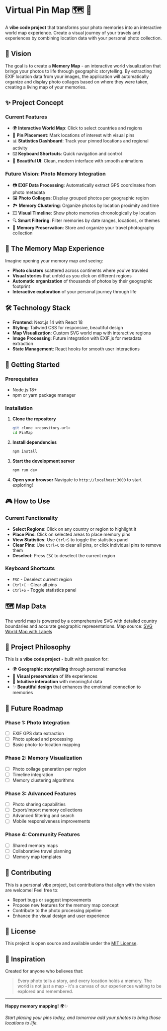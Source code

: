 # Virtual Pin Map 🗺️ 📸

A **vibe code project** that transforms your photo memories into an interactive world map experience. Create a visual journey of your travels and experiences by combining location data with your personal photo collection.

## 🎯 Vision

The goal is to create a **Memory Map** - an interactive world visualization that brings your photos to life through geographic storytelling. By extracting EXIF location data from your images, the application will automatically organize and display photo collages based on where they were taken, creating a living map of your memories.

## ✨ Project Concept

### Current Features
- 🌍 **Interactive World Map**: Click to select countries and regions
- 📍 **Pin Placement**: Mark locations of interest with visual pins
- 📊 **Statistics Dashboard**: Track your pinned locations and regional activity
- ⌨️ **Keyboard Shortcuts**: Quick navigation and control
- 🎨 **Beautiful UI**: Clean, modern interface with smooth animations

### Future Vision: Photo Memory Integration
- 📷 **EXIF Data Processing**: Automatically extract GPS coordinates from photo metadata
- 🖼️ **Photo Collages**: Display grouped photos per geographic region
- 🏞️ **Memory Clustering**: Organize photos by location proximity and time
- 🎞️ **Visual Timeline**: Show photo memories chronologically by location
- 🔍 **Smart Filtering**: Filter memories by date ranges, locations, or themes
- 💾 **Memory Preservation**: Store and organize your travel photography collection

## 🌟 The Memory Map Experience

Imagine opening your memory map and seeing:
- **Photo clusters** scattered across continents where you've traveled
- **Visual stories** that unfold as you click on different regions
- **Automatic organization** of thousands of photos by their geographic footprint
- **Interactive exploration** of your personal journey through life

## 🛠️ Technology Stack

- **Frontend**: Next.js 14 with React 18
- **Styling**: Tailwind CSS for responsive, beautiful design
- **Map Visualization**: Custom SVG world map with interactive regions
- **Image Processing**: Future integration with EXIF.js for metadata extraction
- **State Management**: React hooks for smooth user interactions

## 🚀 Getting Started

### Prerequisites
- Node.js 18+ 
- npm or yarn package manager

### Installation

1. **Clone the repository**
   ```bash
   git clone <repository-url>
   cd PinMap
   ```

2. **Install dependencies**
   ```bash
   npm install
   ```

3. **Start the development server**
   ```bash
   npm run dev
   ```

4. **Open your browser**
   Navigate to `http://localhost:3000` to start exploring!

## 🎮 How to Use

### Current Functionality
- **Select Regions**: Click on any country or region to highlight it
- **Place Pins**: Click on selected areas to place memory pins
- **View Statistics**: Use `Ctrl+S` to toggle the statistics panel
- **Clear Pins**: Use `Ctrl+C` to clear all pins, or click individual pins to remove them
- **Deselect**: Press `ESC` to deselect the current region

### Keyboard Shortcuts
- `ESC` - Deselect current region
- `Ctrl+C` - Clear all pins
- `Ctrl+S` - Toggle statistics panel

## 🗺️ Map Data

The world map is powered by a comprehensive SVG with detailed country boundaries and accurate geographic representations. Map source: [SVG World Map with Labels](https://ahuseyn.github.io/SVG-World-Map-with-labels/)

## 🎨 Project Philosophy

This is a **vibe code project** - built with passion for:
- 🌍 **Geographic storytelling** through personal memories
- 📸 **Visual preservation** of life experiences  
- 🎯 **Intuitive interaction** with meaningful data
- ✨ **Beautiful design** that enhances the emotional connection to memories

## 🔮 Future Roadmap

### Phase 1: Photo Integration
- [ ] EXIF GPS data extraction
- [ ] Photo upload and processing
- [ ] Basic photo-to-location mapping

### Phase 2: Memory Visualization
- [ ] Photo collage generation per region
- [ ] Timeline integration
- [ ] Memory clustering algorithms

### Phase 3: Advanced Features
- [ ] Photo sharing capabilities
- [ ] Export/import memory collections
- [ ] Advanced filtering and search
- [ ] Mobile responsiveness improvements

### Phase 4: Community Features
- [ ] Shared memory maps
- [ ] Collaborative travel planning
- [ ] Memory map templates

## 🤝 Contributing

This is a personal vibe project, but contributions that align with the vision are welcome! Feel free to:
- Report bugs or suggest improvements
- Propose new features for the memory map concept
- Contribute to the photo processing pipeline
- Enhance the visual design and user experience

## 📝 License

This project is open source and available under the [MIT License](LICENSE).

## 💫 Inspiration

Created for anyone who believes that:
> Every photo tells a story, and every location holds a memory. The world is not just a map - it's a canvas of our experiences waiting to be explored and remembered.

---

**Happy memory mapping!** 🌍✨

*Start placing your pins today, and tomorrow add your photos to bring those locations to life.*
